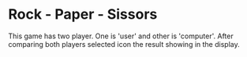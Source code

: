 # Rock - Paper - Sissors

This game has two player.
One is 'user' and other is 'computer'.
After comparing both players selected icon the result showing in the display.